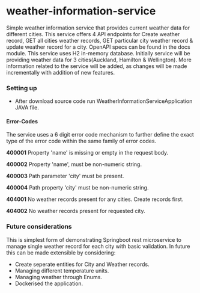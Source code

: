 # weather-information-service
Simple weather information service  that provides current weather data for different cities.
This service offers 4 API endpoints for Create weather record, GET all cities weather records, GET particular city weather record & update  weather record for a city. 
OpenAPI specs can be found in the docs module.
This service uses H2 in-memory database.
Initially service will be providing weather data for 3 cities(Auckland, Hamilton & Wellington).
More information related to the service will be added, as changes will be made incrementally with addition of new features.


### Setting up ###

* After download source code run WeatherInformationServiceApplication JAVA file.



#### Error-Codes
The service uses a 6 digit error code mechanism to further define the exact type of the error code within the same family of error codes.

**400001**	Property 'name' is missing or empty in the request body. 

**400002**	Property 'name', must be non-numeric string.

**400003**	Path parameter 'city' must be present.

**400004**	Path property 'city' must be non-numeric string.

**404001**	No weather records present for any cities. Create records first.

**404002**	No weather records present for requested city.


### Future considerations ###

This is simplest form of demonstrating Springboot rest microservice to manage single weather record for each city with basic validation. In future this can be made extensible by considering:
- Create seperate entities for City and Weather records.
- Managing different temperature units.
- Managing weather through Enums.
- Dockerised the application.
